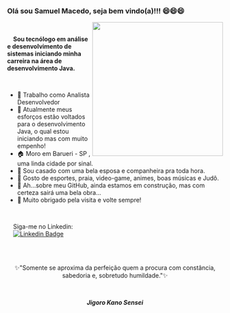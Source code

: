 ### Olá sou Samuel Macedo, seja bem vindo(a)!!!  😄😄😄 

<img align="right" width="305" height="312" src="https://i.pinimg.com/originals/7f/ed/c8/7fedc82bbef8d24892073c0bc6434e8d.gif">
<br>
<p>&emsp;<strong>Sou tecnólogo em análise e desenvolvimento de sistemas iniciando minha carreira na área de desenvolvimento Java.</strong></p>
<br>

-  🏢 Trabalho como Analista Desenvolvedor 
-  💪 Atualmente meus esforços estão voltados para o desenvolvimento Java, o qual estou iniciando mas com muito empenho! 
-  🏠 Moro em Barueri - SP , uma linda cidade por sinal.
-  💏 Sou casado com uma bela esposa e companheira pra toda hora.
-  🤔 Gosto de esportes, praia, video-game, animes, boas músicas e Judô. 
-  🚧 Ah...sobre meu GitHub, ainda estamos em construção, mas com certeza sairá uma bela obra...
-  👋 Muito obrigado pela visita e volte sempre!
<br>

&emsp;Siga-me no Linkedin: <br>
&emsp;[![Linkedin Badge](https://img.shields.io/badge/-LinkedIn-blue?style=flat-square&logo=Linkedin&logoColor=white&link=https://www.linkedin.com/in/samuel-macedo-dos-santos-77751118a)](https://www.linkedin.com/in/samuel-macedo-dos-santos-77751118a)

<br>
<br>
<p align="center">✨"Somente se aproxima da perfeição quem a procura com constância, sabedoria e, sobretudo humildade."✨</p><br>
 <p align="center"><i><strong>Jigoro Kano Sensei</strong><i></p>

